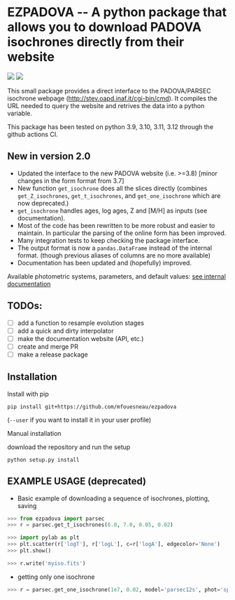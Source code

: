 EZPADOVA -- A python package that allows you to download PADOVA isochrones directly from their website
======================================================================================================

[![](https://img.shields.io/badge/Parsec_CMD-3.8-green.svg)](http://stev.oapd.inaf.it/cgi-bin/cmd_3.8)
![](https://img.shields.io/badge/python-3.9,_3.10,_3.11,_3.12-blue.svg)

This small package provides a direct interface to the PADOVA/PARSEC isochrone
webpage (http://stev.oapd.inaf.it/cgi-bin/cmd).
It compiles the URL needed to query the website and retrives the data into a
python variable.

This package has been tested on python 3.9, 3.10, 3.11, 3.12 through the github actions CI.

New in version 2.0
------------------
* Updated the interface to the new PADOVA website (i.e. >=3.8) [minor changes in the form format from 3.7]
* New function `get_isochrone` does all the slices directly (combines `get_Z_isochrones`, `get_t_isochrones`, and `get_one_isochrone` which are now deprecated.)
* `get_isochrone` handles ages, log ages, Z and [M/H] as inputs (see documentation).
* Most of the code has been rewritten to be more robust and easier to maintain. In particular the parsing of the online form has been improved.
* Many integration tests to keep checking the package interface.
* The output format is now a `pandas.DataFrame` instead of the internal format. (though previous aliases of columns are no more available)
* Documentation has been updated and (hopefully) improved.

Available photometric systems, parameters, and default values: [see internal documentation](src/ezpadova/parsec.md)

## TODOs:

* [ ] add a function to resample evolution stages
* [ ] add a quick and dirty interpolator
* [ ] make the documentation website (API, etc.)
* [ ] create and merge PR
* [ ] make a release package

Installation
------------
Install with pip

```
pip install git+https://github.com/mfouesneau/ezpadova
```
(`--user` if you want to install it in your user profile)

Manual installation

download the repository and run the setup

```python setup.py install```


EXAMPLE USAGE (deprecated)
-------------

* Basic example of downloading a sequence of isochrones, plotting, saving
```python
>>> from ezpadova import parsec
>>> r = parsec.get_t_isochrones(6.0, 7.0, 0.05, 0.02)

>>> import pylab as plt
>>> plt.scatter(r['logT'], r['logL'], c=r['logA'], edgecolor='None')
>>> plt.show()

>>> r.write('myiso.fits')
```

* getting only one isochrone
```python 
>>> r = parsec.get_one_isochrone(1e7, 0.02, model='parsec12s', phot='spitzer')
```
